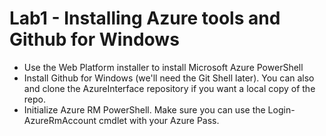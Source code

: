 # Lab1 - Installing Azure tools and Github for Windows

* Use the Web Platform installer to install Microsoft Azure PowerShell
* Install Github for Windows (we'll need the Git Shell later). You can also and clone the AzureInterface repository if you want a local copy of the repo.
* Initialize Azure RM PowerShell. Make sure you can use the Login-AzureRmAccount cmdlet with your Azure Pass.
